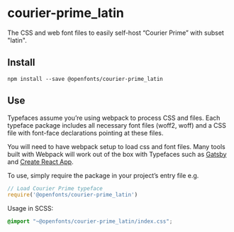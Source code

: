 
# courier-prime_latin

The CSS and web font files to easily self-host “Courier Prime” with subset "latin".

## Install

`npm install --save @openfonts/courier-prime_latin`

## Use

Typefaces assume you’re using webpack to process CSS and files. Each typeface
package includes all necessary font files (woff2, woff) and a CSS file with
font-face declarations pointing at these files.

You will need to have webpack setup to load css and font files. Many tools built
with Webpack will work out of the box with Typefaces such as [Gatsby](https://github.com/gatsbyjs/gatsby)
and [Create React App](https://github.com/facebookincubator/create-react-app).

To use, simply require the package in your project’s entry file e.g.

```javascript
// Load Courier Prime typeface
require('@openfonts/courier-prime_latin')
```

Usage in SCSS:
```scss
@import "~@openfonts/courier-prime_latin/index.css";
```
